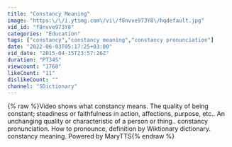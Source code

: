 ```yaml
---
title: "Constancy Meaning"
image: "https:\/\/i.ytimg.com\/vi\/f8nvve973Y8\/hqdefault.jpg"
vid_id: "f8nvve973Y8"
categories: "Education"
tags: ["constancy","constancy meaning","constancy pronunciation"]
date: "2022-06-03T05:17:25+03:00"
vid_date: "2015-04-15T23:57:26Z"
duration: "PT34S"
viewcount: "1760"
likeCount: "11"
dislikeCount: ""
channel: "SDictionary"
---
```

{% raw %}Video shows what constancy means. The quality of being constant; steadiness or faithfulness in action, affections, purpose, etc.. An unchanging quality or characteristic of a person or thing..  constancy pronunciation. How to pronounce, definition by Wiktionary dictionary. constancy meaning. Powered by MaryTTS{% endraw %}
